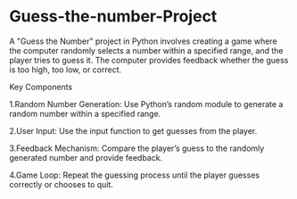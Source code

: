 # Guess-the-number-Project
A "Guess the Number" project in Python involves creating a game where the computer randomly selects a number within a specified range, and the player tries to guess it. The computer provides feedback whether the guess is too high, too low, or correct. 

Key Components

1.Random Number Generation:
Use Python’s random module to generate a random number within a specified range.

2.User Input:
Use the input function to get guesses from the player.

3.Feedback Mechanism:
Compare the player’s guess to the randomly generated number and provide feedback.

4.Game Loop:
Repeat the guessing process until the player guesses correctly or chooses to quit.
